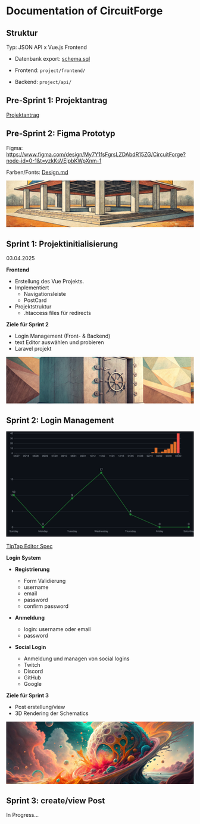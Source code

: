 # Documentation of CircuitForge


## Struktur

Typ: JSON API x Vue.js Frontend

- Datenbank export: [schema.sql](datamodel/schema.sql)


- Frontend: `project/frontend/`
- Backend: `project/api/`



## Pre-Sprint 1: Projektantrag

[Projektantrag](projektantrag.md)

## Pre-Sprint 2: Figma Prototyp

Figma: https://www.figma.com/design/My7Y1fsFgrsLZDAbdR15ZG/CircuitForge?node-id=0-1&t=yzkKsVEjpbKWpXnm-1

Farben/Fonts: [Design.md](sysspec/frontend/design.md)


![](images/sprint1.png)

## Sprint 1: Projektinitialisierung

03.04.2025

**Frontend**

- Erstellung des Vue Projekts.
- Implementiert
  - Navigationsleiste
  - PostCard
- Projektstruktur
  - .htaccess files für redirects


**Ziele für Sprint 2**

- Login Management (Front- & Backend)
- text Editor auswählen und probieren
- Laravel projekt


![](images/sprint2.png)

## Sprint 2: Login Management

![](images/sprint2-commits.png)

[TipTap Editor Spec](sysspec/tiptap.md)


**Login System**

- **Registrierung**
  - Form Validierung
  - username
  - email
  - password
  - confirm password

- **Anmeldung**
  - login: username oder email
  - password

- **Social Login**
  - Anmeldung und managen von social logins
  - Twitch
  - Discord
  - GitHub
  - Google


**Ziele für Sprint 3**

- Post erstellung/view
- 3D Rendering der Schematics


![](images/sprint3.png)

## Sprint 3: create/view Post

In Progress...

